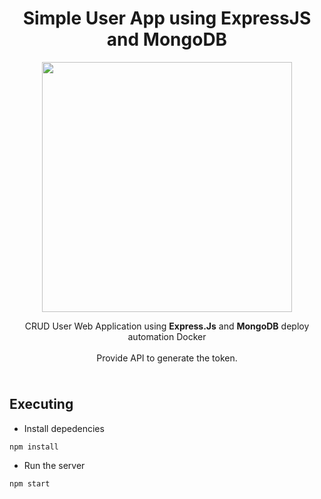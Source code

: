 <h1 align="center"> Simple User App using ExpressJS and MongoDB </h1>

<p align="center"><img style="align:center" src="https://res.cloudinary.com/dvehyvk3d/image/upload/v1634289445/tech%20stack/express_xmzka6.svg" width="400vw" height="400vw"></p>

<p align="center">CRUD User Web Application using <b>Express.Js</b> and <b>MongoDB</b> deploy automation</b> Docker <br/><br/> Provide API to generate the token.</p>

<div class="d-flex">
  <img src="https://img.shields.io/badge/Express.js-000000?style=for-the-badge&logo=express&logoColor=white" width="20vw" height="10vw"
</div>

## Executing

* Install depedencies
```
npm install
```

* Run the server
```
npm start
```
